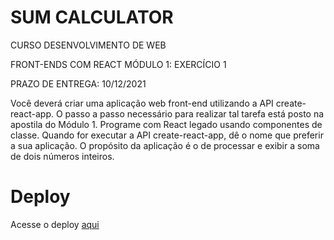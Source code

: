 # SUM CALCULATOR

CURSO DESENVOLVIMENTO DE WEB

FRONT-ENDS COM REACT
MÓDULO 1: EXERCÍCIO 1

PRAZO DE ENTREGA: 10/12/2021

Você deverá criar uma aplicação web front-end utilizando a API
create-react-app. O passo a passo necessário para realizar tal tarefa está
posto na apostila do Módulo 1. Programe com React legado usando
componentes de classe.
Quando for executar a API create-react-app, dê o nome que preferir a sua
aplicação. O propósito da aplicação é o de processar e exibir a soma de dois
números inteiros.

# Deploy

Acesse o deploy [aqui](http://krymancer.me/curso-react-modulo-1-exercicio-1)
